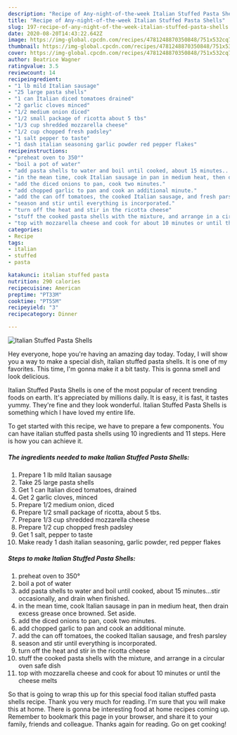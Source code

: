 ```yaml
---
description: "Recipe of Any-night-of-the-week Italian Stuffed Pasta Shells"
title: "Recipe of Any-night-of-the-week Italian Stuffed Pasta Shells"
slug: 197-recipe-of-any-night-of-the-week-italian-stuffed-pasta-shells
date: 2020-08-20T14:43:22.642Z
image: https://img-global.cpcdn.com/recipes/4781248870350848/751x532cq70/italian-stuffed-pasta-shells-recipe-main-photo.jpg
thumbnail: https://img-global.cpcdn.com/recipes/4781248870350848/751x532cq70/italian-stuffed-pasta-shells-recipe-main-photo.jpg
cover: https://img-global.cpcdn.com/recipes/4781248870350848/751x532cq70/italian-stuffed-pasta-shells-recipe-main-photo.jpg
author: Beatrice Wagner
ratingvalue: 3.5
reviewcount: 14
recipeingredient:
- "1 lb mild Italian sausage"
- "25 large pasta shells"
- "1 can Italian diced tomatoes drained"
- "2 garlic cloves minced"
- "1/2 medium onion diced"
- "1/2 small package of ricotta about 5 tbs"
- "1/3 cup shredded mozzarella cheese"
- "1/2 cup chopped fresh padsley"
- "1 salt pepper to taste"
- "1 dash italian seasoning garlic powder red pepper flakes"
recipeinstructions:
- "preheat oven to 350°"
- "boil a pot of water"
- "add pasta shells to water and boil until cooked, about 15 minutes...stir occasionally, and drain when finished."
- "in the mean time, cook Italian sausage in pan in medium heat, then drain excess grease once browned. Set aside."
- "add the diced onions to pan, cook two minutes."
- "add chopped garlic to pan and cook an additional minute."
- "add the can off tomatoes, the cooked Italian sausage, and fresh parsley"
- "season and stir until everything is incorporated."
- "turn off the heat and stir in the ricotta cheese"
- "stuff the cooked pasta shells with the mixture, and arrange in a circular oven safe dish"
- "top with mozzarella cheese and cook for about 10 minutes or until the cheese melts"
categories:
- Recipe
tags:
- italian
- stuffed
- pasta

katakunci: italian stuffed pasta 
nutrition: 290 calories
recipecuisine: American
preptime: "PT33M"
cooktime: "PT55M"
recipeyield: "3"
recipecategory: Dinner

---
```



![Italian Stuffed Pasta Shells](https://img-global.cpcdn.com/recipes/4781248870350848/751x532cq70/italian-stuffed-pasta-shells-recipe-main-photo.jpg)

Hey everyone, hope you're having an amazing day today. Today, I will show you a way to make a special dish, italian stuffed pasta shells. It is one of my favorites. This time, I'm gonna make it a bit tasty. This is gonna smell and look delicious.



Italian Stuffed Pasta Shells is one of the most popular of recent trending foods on earth. It's appreciated by millions daily. It is easy, it is fast, it tastes yummy. They're fine and they look wonderful. Italian Stuffed Pasta Shells is something which I have loved my entire life.


To get started with this recipe, we have to prepare a few components. You can have italian stuffed pasta shells using 10 ingredients and 11 steps. Here is how you can achieve it.

<!--inarticleads1-->

##### The ingredients needed to make Italian Stuffed Pasta Shells:

1. Prepare 1 lb mild Italian sausage
1. Take 25 large pasta shells
1. Get 1 can Italian diced tomatoes, drained
1. Get 2 garlic cloves, minced
1. Prepare 1/2 medium onion, diced
1. Prepare 1/2 small package of ricotta, about 5 tbs.
1. Prepare 1/3 cup shredded mozzarella cheese
1. Prepare 1/2 cup chopped fresh padsley
1. Get 1 salt, pepper to taste
1. Make ready 1 dash italian seasoning, garlic powder, red pepper flakes




<!--inarticleads2-->

##### Steps to make Italian Stuffed Pasta Shells:

1. preheat oven to 350°
1. boil a pot of water
1. add pasta shells to water and boil until cooked, about 15 minutes...stir occasionally, and drain when finished.
1. in the mean time, cook Italian sausage in pan in medium heat, then drain excess grease once browned. Set aside.
1. add the diced onions to pan, cook two minutes.
1. add chopped garlic to pan and cook an additional minute.
1. add the can off tomatoes, the cooked Italian sausage, and fresh parsley
1. season and stir until everything is incorporated.
1. turn off the heat and stir in the ricotta cheese
1. stuff the cooked pasta shells with the mixture, and arrange in a circular oven safe dish
1. top with mozzarella cheese and cook for about 10 minutes or until the cheese melts




So that is going to wrap this up for this special food italian stuffed pasta shells recipe. Thank you very much for reading. I'm sure that you will make this at home. There is gonna be interesting food at home recipes coming up. Remember to bookmark this page in your browser, and share it to your family, friends and colleague. Thanks again for reading. Go on get cooking!
